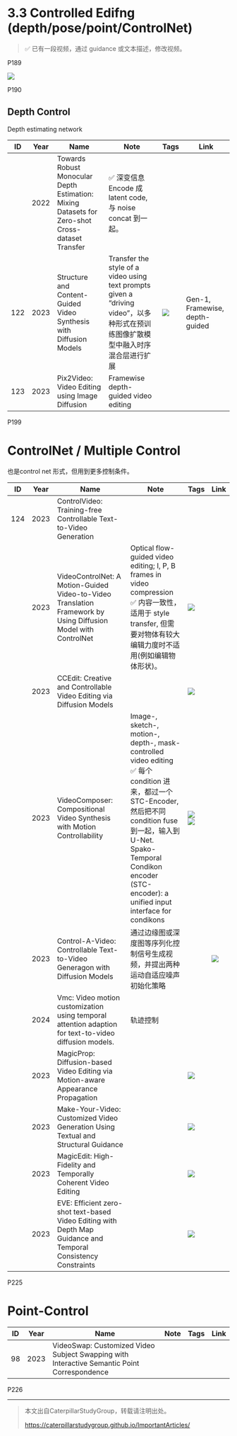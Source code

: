 # 3.3 Controlled Edifng (depth/pose/point/ControlNet)

> &#x2705; 已有一段视频，通过 guidance 或文本描述，修改视频。    

P189   

![](../../assets/08-189.png) 

P190   
## Depth Control

Depth estimating network

|ID|Year|Name|Note|Tags|Link|
|---|---|---|---|---|---|
||2022|Towards Robust Monocular Depth Estimation: Mixing Datasets for Zero-shot Cross-dataset Transfer| &#x2705; 深变信息 Encode 成 latent code, 与 noise concat 到一起。 |  
|122|2023|Structure and Content-Guided Video Synthesis with Diffusion Models|Transfer the style of a video using text prompts given a “driving video”，以多种形式在预训练图像扩散模型中融入时序混合层进行扩展|![](../../assets/D3-60.png) | Gen-1, Framewise, depth-guided|
|123|2023|Pix2Video: Video Editing using Image Diffusion|Framewise depth-guided video editing|   

P199   
# ControlNet / Multiple Control

也是control net 形式，但用到更多控制条件。   

|ID|Year|Name|Note|Tags|Link|
|---|---|---|---|---|---|
|124|2023|ControlVideo: Training-free Controllable Text-to-Video Generation|
||2023|VideoControlNet: A Motion-Guided Video-to-Video Translation Framework by Using Diffusion Model with ControlNet|  Optical flow-guided video editing; I, P, B frames in video compression <br> &#x2705; 内容一致性，适用于 style transfer, 但需要对物体有较大编辑力度时不适用(例如编辑物体形状)。 | ![](../../assets/08-208.png)  |
||2023|CCEdit: Creative and Controllable Video Editing via Diffusion Models||![](../../assets/08-210.png)  |
||2023|VideoComposer: Compositional Video Synthesis with Motion Controllability|Image-, sketch-, motion-, depth-, mask-controlled video editing<br> &#x2705; 每个 condition 进来，都过一个 STC-Encoder, 然后把不同 condition fuse 到一起，输入到 U-Net. <br> Spako-Temporal Condikon encoder (STC-encoder): a unified input interface for condikons | ![](../../assets/08-211.png)  <br>![](../../assets/08-212.png) |
||2023|Control-A-Video: Controllable Text-to-Video Generagon with Diffusion Models|通过边缘图或深度图等序列化控制信号生成视频，并提出两种运动自适应噪声初始化策略||![](../../assets/08-214-3.png)|轨迹控制|
||2024|Vmc: Video motion customization using temporal attention adaption for text-to-video diffusion models.|轨迹控制|
||2023|MagicProp: Diffusion-based Video Editing via Motion-aware Appearance Propagation||![](../../assets/08-214-1.png)|
||2023|Make-Your-Video: Customized Video Generation Using Textual and Structural Guidance||![](../../assets/08-214-2.png)|
||2023|MagicEdit: High-Fidelity and Temporally Coherent Video Editing||![](../../assets/08-214-4.png)  |
||2023|EVE: Efficient zero-shot text-based Video Editing with Depth Map Guidance and Temporal Consistency Constraints|| ![](../../assets/08-214-5.png) 


P225   
# Point-Control

|ID|Year|Name|Note|Tags|Link|
|---|---|---|---|---|---|
|98|2023|VideoSwap: Customized Video Subject Swapping with Interactive Semantic Point Correspondence|

P226   
  

---------------------------------------
> 本文出自CaterpillarStudyGroup，转载请注明出处。
>
> https://caterpillarstudygroup.github.io/ImportantArticles/